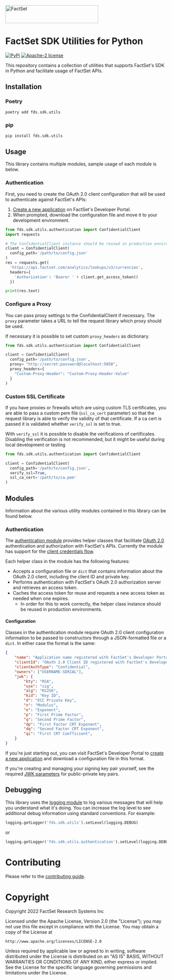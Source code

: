 <img alt="FactSet" src="https://www.factset.com/hubfs/Assets/images/factset-logo.svg" height="56" width="290">

# FactSet SDK Utilities for Python

[![PyPi](https://img.shields.io/pypi/v/fds.sdk.utils)](https://pypi.org/project/fds.sdk.utils/)
[![Apache-2 license](https://img.shields.io/badge/license-Apache2-brightgreen.svg)](https://www.apache.org/licenses/LICENSE-2.0)

This repository contains a collection of utilities that supports FactSet's SDK in Python and facilitate usage of FactSet APIs.

## Installation

### Poetry

```python
poetry add fds.sdk.utils
```

### pip

```python
pip install fds.sdk.utils
```

## Usage

This library contains multiple modules, sample usage of each module is below.

### Authentication

First, you need to create the OAuth 2.0 client configuration that will be used to authenticate against FactSet's APIs:

1. [Create a new application](https://developer.factset.com/learn/authentication-oauth2#creating-an-application) on FactSet's Developer Portal.
2. When prompted, download the configuration file and move it to your development environment.

```python
from fds.sdk.utils.authentication import ConfidentialClient
import requests

# The ConfidentialClient instance should be reused in production environments.
client = ConfidentialClient(
  config_path='/path/to/config.json'
)
res = requests.get(
  'https://api.factset.com/analytics/lookups/v3/currencies',
  headers={
    'Authorization': 'Bearer ' + client.get_access_token()
  })

print(res.text)
```

### Configure a Proxy

You can pass proxy settings to the ConfidentialClient if necessary.
The `proxy` parameter takes a URL to tell the request library which proxy should be used.

If necessary it is possible to set custom `proxy_headers` as dictionary.

```python
from fds.sdk.utils.authentication import ConfidentialClient

client = ConfidentialClient(
  config_path='/path/to/config.json',
  proxy= "http://secret:password@localhost:5050",
  proxy_headers={
    "Custom-Proxy-Header": "Custom-Proxy-Header-Value"
  }
)
```

### Custom SSL Certificate

If you have proxies or firewalls which are using custom TLS certificates,
you are able to pass a custom pem file (`ssl_ca_cert` parameter) so that the
request library is able to verify the validity of that certificate. If a
ca cert is passed it is validated whether `verify_ssl` is set to true.

With `verify_ssl` it is possible to disable the verifications of certificates.
Disabling the verification is not recommended, but it might be useful during
local development or testing


```python
from fds.sdk.utils.authentication import ConfidentialClient

client = ConfidentialClient(
  config_path='/path/to/config.json',
  verify_ssl=True,
  ssl_ca_cert='/path/to/ca.pem'
)
```

## Modules

Information about the various utility modules contained in this library can be found below.

### Authentication

The [authentication module](src/fds/sdk/utils/authentication) provides helper classes that facilitate [OAuth 2.0](https://developer.factset.com/learn/authentication-oauth2) authentication and authorization with FactSet's APIs. Currently the module has support for the [client credentials flow](https://github.com/factset/oauth2-guidelines#client-credentials-flow-1).

Each helper class in the module has the following features:

* Accepts a configuration file or `dict` that contains information about the OAuth 2.0 client, including the client ID and private key.
* Performs authentication with FactSet's OAuth 2.0 authorization server and retrieves an access token.
* Caches the access token for reuse and requests a new access token as needed when one expires.
  * In order for this to work correctly, the helper class instance should be reused in production environments.

#### Configuration

Classes in the authentication module require OAuth 2.0 client configuration information to be passed to constructors through a JSON-formatted file or a `dict`. In either case the format is the same:

```json
{
    "name": "Application name registered with FactSet's Developer Portal",
    "clientId": "OAuth 2.0 Client ID registered with FactSet's Developer Portal",
    "clientAuthType": "Confidential",
    "owners": ["USERNAME-SERIAL"],
    "jwk": {
        "kty": "RSA",
        "use": "sig",
        "alg": "RS256",
        "kid": "Key ID",
        "d": "ECC Private Key",
        "n": "Modulus",
        "e": "Exponent",
        "p": "First Prime Factor",
        "q": "Second Prime Factor",
        "dp": "First Factor CRT Exponent",
        "dq": "Second Factor CRT Exponent",
        "qi": "First CRT Coefficient",
    }
}
```

If you're just starting out, you can visit FactSet's Developer Portal to [create a new application](https://developer.factset.com/applications) and download a configuration file in this format.

If you're creating and managing your signing key pair yourself, see the required [JWK parameters](https://github.com/factset/oauth2-guidelines#jwk-parameters) for public-private key pairs.

## Debugging

This library uses the [logging module](https://docs.python.org/3/howto/logging.html) to log various messages that will help you understand what it's doing. You can increase the log level to see additional debug information using standard conventions. For example:

```python
logging.getLogger('fds.sdk.utils').setLevel(logging.DEBUG)
```

or

```python
logging.getLogger('fds.sdk.utils.authentication').setLevel(logging.DEBUG)
```

# Contributing

Please refer to the [contributing guide](CONTRIBUTING.md).

# Copyright

Copyright 2022 FactSet Research Systems Inc

Licensed under the Apache License, Version 2.0 (the "License");
you may not use this file except in compliance with the License.
You may obtain a copy of the License at

    http://www.apache.org/licenses/LICENSE-2.0

Unless required by applicable law or agreed to in writing, software
distributed under the License is distributed on an "AS IS" BASIS,
WITHOUT WARRANTIES OR CONDITIONS OF ANY KIND, either express or implied.
See the License for the specific language governing permissions and
limitations under the License.
